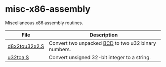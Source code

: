 # misc-x86-assembly
Miscellaneous x86 assembly routines.

| File | Description |
|------|-------------|
| [d8x2tou32x2.S](d8x2tou32x2.S) | Convert two unpacked [BCD](https://en.wikipedia.org/wiki/Binary-coded_decimal) to two u32 binary numbers. |
| [u32toa.S](u32toa.S) | Convert unsigned 32-bit integer to a string. |
